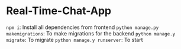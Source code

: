 # Real-Time-Chat-App

`npm i`: Install all dependencies from frontend
`python manage.py makemigrations`: To make migrations for the backend
`python manage.y migrate`: To migrate
`python manage.y runserver`: To start
